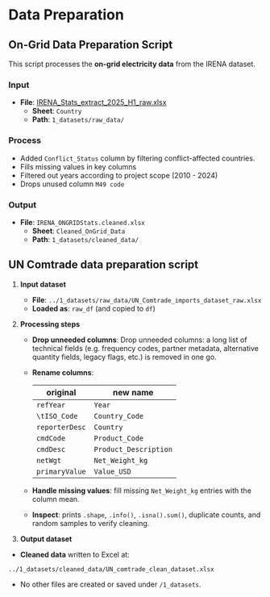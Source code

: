 # Data Preparation

## On-Grid Data Preparation Script

This script processes the **on-grid electricity data** from the IRENA dataset.

### Input

- **File**: [IRENA_Stats_extract_2025_H1_raw.xlsx](https://github.com/MIT-Emerging-Talent/ET6-CDSP-group-08-repo/blob/main/1_datasets/raw_data/IRENA_Stats_extract_2025_H1_raw.xlsx)
  - **Sheet**: `Country`
  - **Path**: `1_datasets/raw_data/`

### Process

- Added `Conflict_Status` column by filtering conflict-affected countries.
- Fills missing values in key columns
- Filtered out years according to project scope (2010 - 2024)
- Drops unused column `M49 code`

### Output

- **File**: `IRENA_ONGRIDStats.cleaned.xlsx`
  - **Sheet**: `Cleaned_OnGrid_Data`
  - **Path**: `1_datasets/cleaned_data/`

## UN Comtrade data preparation script

1. **Input dataset**  
   - **File**: `../1_datasets/raw_data/UN_Comtrade_imports_dataset_raw.xlsx`  
   - **Loaded as**: `raw_df` (and copied to `df`)

2. **Processing steps**  
   - **Drop unneeded columns**: Drop unneeded columns: a long list of technical
  fields (e.g. frequency codes, partner metadata, alternative quantity fields,
   legacy flags, etc.) is removed in one go.
   - **Rename columns**:

     | original       | new name               |
     | -------------- | ---------------------- |
     | `refYear`      | `Year`                 |
     | `\tISO_Code`   | `Country_Code`         |
     | `reporterDesc` | `Country`              |
     | `cmdCode`      | `Product_Code`         |
     | `cmdDesc`      | `Product_Description`  |
     | `netWgt`       | `Net_Weight_kg`        |
     | `primaryValue` | `Value_USD`            |

   - **Handle missing values**: fill missing `Net_Weight_kg`
    entries with the column mean.  
   - **Inspect**: prints `.shape`, `.info()`, `.isna().sum()`,
    duplicate counts, and random samples to verify cleaning.

3. **Output dataset**  

- **Cleaned data** written to Excel at:  

`../1_datasets/cleaned_data/UN_comtrade_clean_dataset.xlsx`

- No other files are created or saved under `/1_datasets`.
